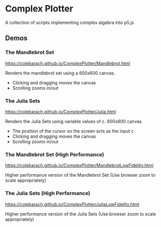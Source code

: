 # Complex Plotter
A collection of scripts implementing complex algebra into p5.js
## Demos
### The Mandlebrot Set
https://colebarach.github.io/ComplexPlotter/Mandlebrot.html

Renders the mandlebrot set using a 600x600 canvas.
- Clicking and dragging moves the canvas
- Scrolling zooms in/out
### The Julia Sets
https://colebarach.github.io/ComplexPlotter/Julia.html

Renders the Julia Sets using variable values of c. 600x600 canvas
- The position of the cursor on the screen acts as the input c
- Clicking and dragging moves the canvas
- Scrolling zooms in/out
### The Mandlebrot Set (High Performance)
https://colebarach.github.io/ComplexPlotter/MandlebrotLowFidelity.html

Higher performance version of the Mandlebrot Set (Use browser zoom to scale appropriately)

### The Julia Sets (High Performance)
https://colebarach.github.io/ComplexPlotter/JuliaLowFidelity.html

Higher performance version of the Julia Sets (Use browser zoom to scale appropriately)
